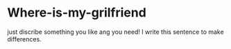 # Where-is-my-grilfriend
just discribe something you like ang you need!
I write this sentence to make differences.
